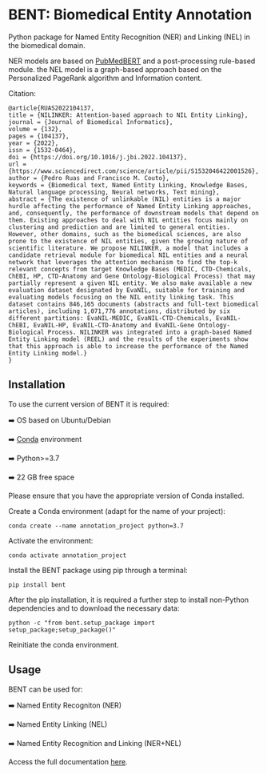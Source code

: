 # BENT: Biomedical Entity Annotation

Python package for Named Entity Recognition (NER) and Linking (NEL) in the biomedical domain.

NER models are based on [PubMedBERT](https://arxiv.org/pdf/2007.15779.pdf) and a post-processing rule-based module.
the NEL model is a graph-based approach based on the Personalized PageRank algorithm and Information content.


Citation:

```
@article{RUAS2022104137,
title = {NILINKER: Attention-based approach to NIL Entity Linking},
journal = {Journal of Biomedical Informatics},
volume = {132},
pages = {104137},
year = {2022},
issn = {1532-0464},
doi = {https://doi.org/10.1016/j.jbi.2022.104137},
url = {https://www.sciencedirect.com/science/article/pii/S1532046422001526},
author = {Pedro Ruas and Francisco M. Couto},
keywords = {Biomedical text, Named Entity Linking, Knowledge Bases, Natural language processing, Neural networks, Text mining},
abstract = {The existence of unlinkable (NIL) entities is a major hurdle affecting the performance of Named Entity Linking approaches, and, consequently, the performance of downstream models that depend on them. Existing approaches to deal with NIL entities focus mainly on clustering and prediction and are limited to general entities. However, other domains, such as the biomedical sciences, are also prone to the existence of NIL entities, given the growing nature of scientific literature. We propose NILINKER, a model that includes a candidate retrieval module for biomedical NIL entities and a neural network that leverages the attention mechanism to find the top-k relevant concepts from target Knowledge Bases (MEDIC, CTD-Chemicals, ChEBI, HP, CTD-Anatomy and Gene Ontology-Biological Process) that may partially represent a given NIL entity. We also make available a new evaluation dataset designated by EvaNIL, suitable for training and evaluating models focusing on the NIL entity linking task. This dataset contains 846,165 documents (abstracts and full-text biomedical articles), including 1,071,776 annotations, distributed by six different partitions: EvaNIL-MEDIC, EvaNIL-CTD-Chemicals, EvaNIL-ChEBI, EvaNIL-HP, EvaNIL-CTD-Anatomy and EvaNIL-Gene Ontology-Biological Process. NILINKER was integrated into a graph-based Named Entity Linking model (REEL) and the results of the experiments show that this approach is able to increase the performance of the Named Entity Linking model.}
}
```

## Installation

To use the current version of BENT it is required:

:arrow_right: OS based on Ubuntu/Debian

:arrow_right: [Conda](https://docs.conda.io/en/latest/) environment

:arrow_right: Python>=3.7

:arrow_right: 22 GB free space


Please ensure that you have the appropriate version of Conda installed.

Create a Conda environment (adapt for the name of your project):

```
conda create --name annotation_project python=3.7
```

Activate the environment:

```
conda activate annotation_project
```

Install the BENT package using pip through a terminal:

```
pip install bent
```

After the pip installation, it is required a further step to install non-Python dependencies and to download the necessary data:

```
python -c "from bent.setup_package import setup_package;setup_package()"
```

Reinitiate the conda environment.


## Usage

BENT can be used for:

:arrow_right: Named Entity Recogniton (NER)

:arrow_right: Named Entity Linking (NEL)

:arrow_right: Named Entity Recognition and Linking (NER+NEL)


Access the full documentation [here]().
